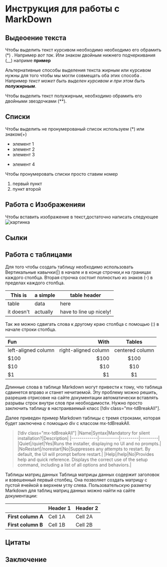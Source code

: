 # Инструкция для работы с MarkDown

## Выдеоение текста

Чтобы выделить текст курсивом необходимо необходимо его обрамить (*) . Например *вот так*. Или знаком двойным нижнего подчеркивания (__) наприме   __пример__

Альтернативные способы выделения текста жирным или курсивом нужны для того чтобы мы могли совмещать оба этих способа . Например _текст может быть выделен курсивом и при этом быть **полужирным**_.

Чтобы выделить текст полужирным, необходимо обрамить его двойными звездочками (**).
## Списки

Чтобы выделить не пронумерованый список используем (*) или знаком(+)
* элемент 1
* элемент 2
* элемент 3
+ элемент 4

Чтобы пронумеровать списки просто ставим номер
1. первый пункт
2. пункт второй


## Работа с Изображенияи

Чтобы вставить изображение в текст,достаточно написать следующее 
![картинка](космос.jpg)
## Сылки


## Работа с таблицами

Для того чтобы создать таблицу необходимо использовать Вертикальные кавычки(|)  в начале и в конце строчки,и на границах каждого столбца.
Вторая строчка состоит полностью из знаков (-) в пределах каждого столбца.

|This is   | a simple  |table header|
|----------|-----------|------------|
|table     |data       |here        |
|it doesn't|actually   |have to line up nicely!|



Так же можно сдвигать слова к другому краю столбца с помощью (:) в начале строки столбца.

| Fun                  | With                 | Tables          |
| :------------------- | -------------------: |:---------------:|
| left-aligned column  | right-aligned column | centered column |
| $100                 | $100                 | $100            |
| $10                  | $10                  | $10             |
| $1                   | $1                   | $1              |



Длинные слова в таблице Markdown могут привести к тому, что таблица сдвинется вправо и станет нечитаемой. Эту проблему можно решить, разрешив отрисовке на сайте документации автоматически вставлять разрывы строк внутри слов при необходимости. Нужно просто заключить таблицу в настраиваемый класс [!div class="mx-tdBreakAll"].

Далее приведен пример Markdown таблицы с тремя строками, которая будет заключена с помощью div с классом mx-tdBreakAll.

> [!div class="mx-tdBreakAll"]
> |Name|Syntax|Mandatory for silent installation?|Description|
> |-------------|----------|---------|---------|
> |Quiet|/quiet|Yes|Runs the installer, displaying no UI and no prompts.|
> |NoRestart|/norestart|No|Suppresses any attempts to restart. By default, the UI will prompt before restart.|
> |Help|/help|No|Provides help and quick reference. Displays the correct use of the setup command, including a list of all options and behaviors.|


Таблицы матриц данных
Таблица матрицы данных содержит заголовок и взвешенный первый столбец. Она позволяет создать матрицу с пустой ячейкой в верхнем углу слева. Пользовательскую разметку Markdown для таблиц матриц данных можно найти на сайте документации:

|                  |Header 1 |Header 2|
|------------------|---------|--------|
|**First column A**|Cell 1A  |Cell 2A |
|**First column B**|Cell 1B  |Cell 2B |
## Цитаты

## Заключение
